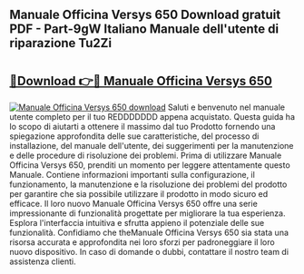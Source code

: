 ## Manuale Officina Versys 650 Download gratuit PDF - Part-9gW Italiano Manuale dell'utente di riparazione Tu2Zi

# <h2><a href="http://dfefg7.blite.top/?on=Manuale+Officina+Versys+650">🔗Download 👉🔴 Manuale Officina Versys 650</a></h2>

[![Manuale Officina Versys 650 download](https://i.imgur.com/lujVjoI.png)](http://dfefg7.blite.top/?on=Manuale+Officina+Versys+650)
Saluti e benvenuto nel manuale utente completo per il tuo REDDDDDDD appena acquistato. Questa guida ha lo scopo di aiutarti a ottenere il massimo dal tuo Prodotto fornendo una spiegazione approfondita delle sue caratteristiche, del processo di installazione, del manuale dell'utente, dei suggerimenti per la manutenzione e delle procedure di risoluzione dei problemi. Prima di utilizzare Manuale Officina Versys 650, prenditi un momento per leggere attentamente questo Manuale. Contiene informazioni importanti sulla configurazione, il funzionamento, la manutenzione e la risoluzione dei problemi del prodotto per garantire che sia possibile utilizzare il prodotto in modo sicuro ed efficace. Il loro nuovo Manuale Officina Versys 650 offre una serie impressionante di funzionalità progettate per migliorare la tua esperienza. Esplora l'interfaccia intuitiva e sfrutta appieno il potenziale delle sue funzionalità. Confidiamo che theManuale Officina Versys 650 sia stata una risorsa accurata e approfondita nei loro sforzi per padroneggiare il loro nuovo dispositivo. In caso di domande o dubbi, contattare il nostro team di assistenza clienti.
